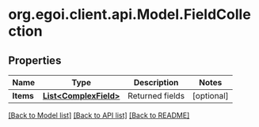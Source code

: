 # org.egoi.client.api.Model.FieldCollection
## Properties

Name | Type | Description | Notes
------------ | ------------- | ------------- | -------------
**Items** | [**List&lt;ComplexField&gt;**](ComplexField.md) | Returned fields | [optional] 

[[Back to Model list]](../README.md#documentation-for-models) [[Back to API list]](../README.md#documentation-for-api-endpoints) [[Back to README]](../README.md)

